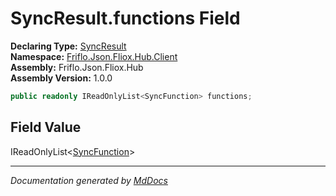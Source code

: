 ﻿<!--  
  <auto-generated>   
    The contents of this file were generated by a tool.  
    Changes to this file may be list if the file is regenerated  
  </auto-generated>   
-->

# SyncResult.functions Field

**Declaring Type:** [SyncResult](../index.md)  
**Namespace:** [Friflo.Json.Fliox.Hub.Client](../../index.md)  
**Assembly:** Friflo.Json.Fliox.Hub  
**Assembly Version:** 1.0.0

```csharp
public readonly IReadOnlyList<SyncFunction> functions;
```

## Field Value

IReadOnlyList\<[SyncFunction](../../SyncFunction/index.md)\>

___

*Documentation generated by [MdDocs](https://github.com/ap0llo/mddocs)*
